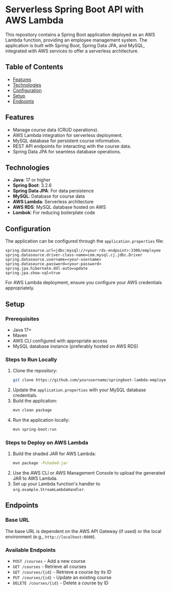 

# Serverless Spring Boot API with AWS Lambda

This repository contains a Spring Boot application deployed as an AWS Lambda function, providing an employee management system. The application is built with Spring Boot, Spring Data JPA, and MySQL, integrated with AWS services to offer a serverless architecture.

## Table of Contents
- [Features](#features)
- [Technologies](#technologies)
- [Configuration](#configuration)
- [Setup](#setup)
- [Endpoints](#endpoints)

## Features
- Manage course data (CRUD operations).
- AWS Lambda integration for serverless deployment.
- MySQL database for persistent course information.
- REST API endpoints for interacting with the course data.
- Spring Data JPA for seamless database operations.

## Technologies
- **Java**: 17 or higher
- **Spring Boot**: 3.2.6
- **Spring Data JPA**: For data persistence
- **MySQL**: Database for course data
- **AWS Lambda**: Serverless architecture
- **AWS RDS**: MySQL database hosted on AWS
- **Lombok**: For reducing boilerplate code

## Configuration
The application can be configured through the `application.properties` file:

```properties
spring.datasource.url=jdbc:mysql://<your-rds-endpoint>:3306/employee
spring.datasource.driver-class-name=com.mysql.cj.jdbc.Driver
spring.datasource.username=<your-username>
spring.datasource.password=<your-password>
spring.jpa.hibernate.ddl-auto=update
spring.jpa.show-sql=true
```

For AWS Lambda deployment, ensure you configure your AWS credentials appropriately.

## Setup

### Prerequisites
- Java 17+
- Maven
- AWS CLI configured with appropriate access
- MySQL database instance (preferably hosted on AWS RDS)

### Steps to Run Locally
1. Clone the repository:
   ```bash
   git clone https://github.com/yourusername/springboot-lambda-employee-management.git
   ```
2. Update the `application.properties` with your MySQL database credentials.
3. Build the application:
   ```bash
   mvn clean package
   ```
4. Run the application locally:
   ```bash
   mvn spring-boot:run
   ```

### Steps to Deploy on AWS Lambda
1. Build the shaded JAR for AWS Lambda:
   ```bash
   mvn package -Pshaded-jar
   ```
2. Use the AWS CLI or AWS Management Console to upload the generated JAR to AWS Lambda.
3. Set up your Lambda function's handler to `org.example.StreamLambdaHandler`.

## Endpoints

### Base URL
The base URL is dependent on the AWS API Gateway (if used) or the local environment (e.g., `http://localhost:8080`).

### Available Endpoints
- `POST /courses` - Add a new course
- `GET /courses` - Retrieve all courses
- `GET /courses/{id}` - Retrieve a course by its ID
- `PUT /courses/{id}` - Update an existing course
- `DELETE /courses/{id}` - Delete a course by ID
